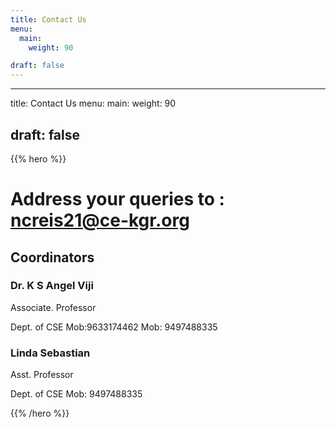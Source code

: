 ```yaml
---
title: Contact Us
menu:
  main:
    weight: 90

draft: false    
---
```

---
title: Contact Us
menu:
  main:
    weight: 90

draft: false
---

{{% hero %}}

<!-- TODO: filter and search -->
# Address your queries to : ncreis21@ce-kgr.org

## Coordinators

<div class="cordinators">
<div class="cordinator-item">

### Dr. K S Angel Viji

Associate. Professor

Dept. of CSE
Mob:9633174462 Mob: 9497488335

</div>
<div class="cordinator-item">

### Linda Sebastian

Asst. Professor

Dept. of  CSE
Mob: 9497488335

</div>
</div>
{{% /hero %}}